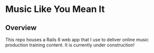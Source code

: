 # Music Like You Mean It

## Overview
This repo houses a Rails 6 web app that I use to deliver online music production training content. It is currently under construction!
